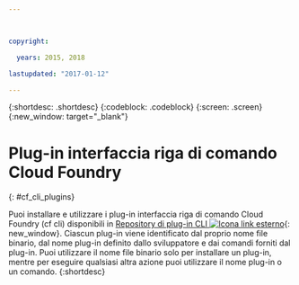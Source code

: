 ```yaml
---



copyright:

  years: 2015, 2018

lastupdated: "2017-01-12"

---
```


{:shortdesc: .shortdesc}
{:codeblock: .codeblock}
{:screen: .screen}
{:new_window: target="_blank"}

# Plug-in interfaccia riga di comando Cloud Foundry
{: #cf_cli_plugins}

Puoi installare e utilizzare i plug-in interfaccia riga di comando Cloud Foundry (cf cli) disponibili in [Repository di plug-in CLI ![Icona link esterno](../icons/launch-glyph.svg)](http://plugins.ng.bluemix.net/){: new_window}. Ciascun plug-in viene identificato dal proprio nome file binario, dal nome plug-in definito dallo sviluppatore e dai comandi forniti dal plug-in. Puoi utilizzare il nome file binario solo per installare un plug-in, mentre per eseguire qualsiasi altra azione puoi utilizzare il nome plug-in o un comando.
{:shortdesc}
